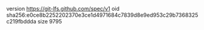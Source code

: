 version https://git-lfs.github.com/spec/v1
oid sha256:e0ce8b2252202370e3ce1d4971684c7839d8e9ed953c29b7368325c219fbddda
size 9795
